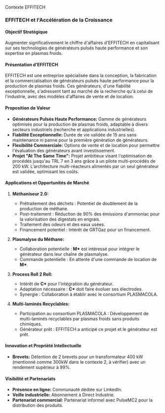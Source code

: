 Contexte EFFITECH

###  EFFITECH et l'Accélération de la Croissance

#### Objectif Stratégique

Augmenter significativement le chiffre d'affaires d'EFFITECH en capitalisant sur ses technologies de générateurs pulsés haute performance et son expertise en plasmas froids.

#### Présentation d'EFFITECH

EFFITECH est une entreprise spécialisée dans la conception, la fabrication et la commercialisation de générateurs pulsés haute performance pour la production de plasmas froids. Ces générateurs, d'une fiabilité exceptionnelle, s'adressent tant au marché de la recherche qu'à celui de l'industrie, avec des modèles d'affaires de vente et de location.

#### Proposition de Valeur

*   **Générateurs Pulsés Haute Performance:** Gamme de générateurs optimisés pour la production de plasmas froids, adaptable à divers secteurs industriels (recherche et applications industrielles).
*   **Fiabilité Exceptionnelle:** Durée de vie validée de 15 ans sans maintenance ni panne pour la première génération de générateurs.
*   **Flexibilité Commerciale:** Options de vente et de location pour permettre l'évaluation des générateurs avant investissement.
*   **Projet "At The Same Time":** Projet ambitieux visant l'optimisation de procédés jusqu'au TRL 7 en 3 ans grâce à un pilote multi-procédés de 200 kW. L'architecture multi-réacteurs alimentés par un seul générateur est validée, optimisant les coûts.

#### Applications et Opportunités de Marché

1.  **Méthaniseur 2.0:**
    *   Prétraitement des déchets : Potentiel de doublement de la production de méthane.
    *   Post-traitement : Réduction de 90% des émissions d'ammoniac pour la valorisation des digestats en engrais.
    *   Traitement des odeurs et des eaux usées.
    *   Financement potentiel : Intérêt de GRTGaz pour un financement.

2.  **Plasmalyse du Méthane:**
    *   Collaboration potentielle : **M\*** est intéressé pour intégrer le générateur dans leur chaîne de plasmalyse.
    *   Commande potentielle : En attente d'une commande de location de **M\***.

3.  **Process Roll 2 Roll:**
    *   Intérêt de **C\*** pour l'intégration du générateur.
    *   Adaptation nécessaire : **C\*** doit faire évoluer ses électrodes.
    *   Synergie : Collaboration à établir avec le consortium PLASMACOLA.

4.  **Multi-laminés Recyclables:**
    *   Participation au consortium PLASMACOLA : Développement de multi-laminés recyclables par plasmas froids sans produits chimiques.
    *   Générateur prêt : EFFITECH a anticipé ce projet et le générateur est prêt.

#### Innovation et Propriété Intellectuelle

*   **Brevets:** Détention de 2 brevets pour un transformateur 400 kW (mentionné comme 300kW dans le contexte 2, à vérifier) avec un rendement supérieur à 99%.

#### Visibilité et Partenariats

*   **Présence en ligne:** Communauté dédiée sur LinkedIn.
*   **Veille industrielle:** Abonnement à Direct Industrie.
*   **Partenariat commercial:** Partenariat informel avec PulseMC2 pour la distribution des produits.



